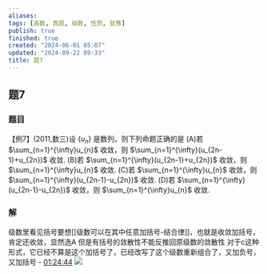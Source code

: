 ```yaml
---
aliases: 
tags: [高数, 真题, 级数, 性质, 犹豫]
publish: true
finished: true
created: "2024-06-01 05:07"
updated: "2024-09-22 09:33"
title: 题7
---
```

## 题7 
### 题目 
【例7】(2011,数三)设 $\{ u_{n} \}$ 是数列，则下列命题正确的是 
(A)若 $\sum_{n=1}^{\infty}u_{n}$ 收敛，则 $\sum_{n=1}^{\infty}(u_{2n-1}+u_{2n})$ 收敛. 
(B)若 $\sum_{n=1}^{\infty}(u_{2n-1}+u_{2n})$ 收敛，则 $\sum_{n=1}^{\infty}u_{n}$ 收敛. 
(C)若 $\sum_{n=1}^{\infty}u_{n}$ 收敛，则 $\sum_{n=1}^{\infty}(u_{2n-1}-u_{2n})$ 收敛. 
(D)若 $\sum_{n=1}^{\infty}(u_{2n-1}-u_{2n})$ 收敛，则 $\sum_{n=1}^{\infty}u_{n}$ 收敛.
### 解
级数里看见括号要想[[级数可以在其中任意加括号-结合律]]，也就是收敛加括号，肯定还收敛，显然选A
但是有括号的敛散性不能反推回原级数的敛散性 
对于c这种形式，它已经不算是这个加括号了，已经改写了这个级数重新组合了，又加负号，又加括号 - [01:24:44](https://www.youtube.com/watch?v=FXtzz2jg16Q&t=5084#t=1:24:44.03) 
![](https://img.hwenyi.tech/202405192038335.webp)
